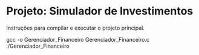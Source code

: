 # Projeto: Simulador de Investimentos

Instruções para compilar e executar o projeto principal.

gcc -o Gerenciador_Financeiro Gerenciador_Financeiro.c
./Gerenciador_Financeiro